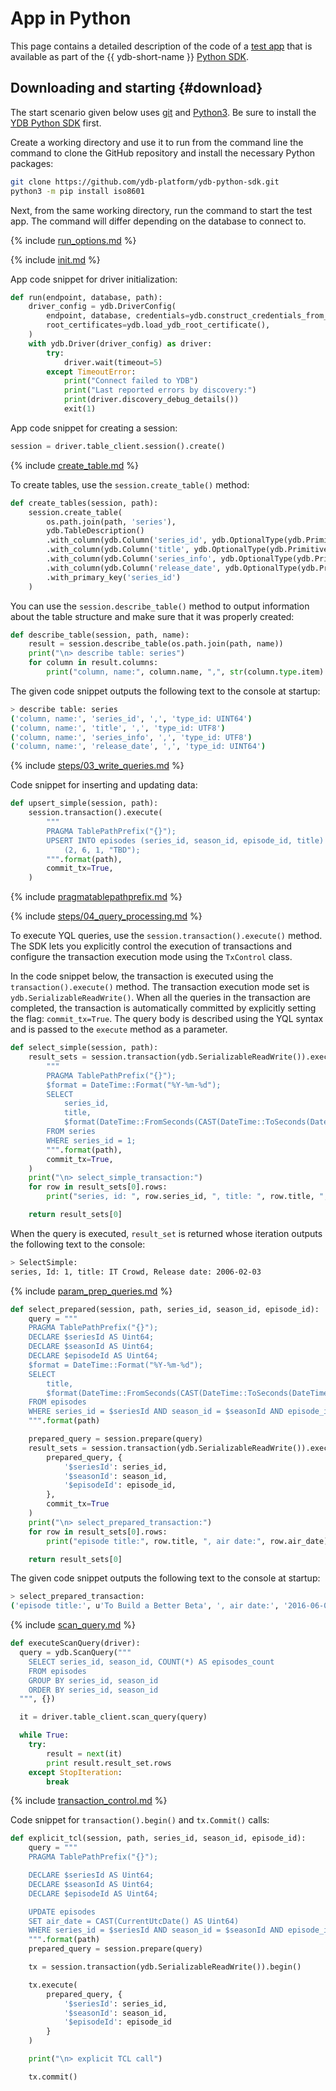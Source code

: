 # App in Python

This page contains a detailed description of the code of a [test app](https://github.com/yandex-cloud/ydb-python-sdk/tree/master/examples/basic_example_v1) that is available as part of the {{ ydb-short-name }} [Python SDK](https://github.com/yandex-cloud/ydb-python-sdk).

## Downloading and starting {#download}

The start scenario given below uses [git](https://git-scm.com/downloads) and [Python3](https://www.python.org/downloads/). Be sure to install the [YDB Python SDK](../../install.md) first.

Create a working directory and use it to run from the command line the command to clone the GitHub repository and install the necessary Python packages:

```bash
git clone https://github.com/ydb-platform/ydb-python-sdk.git
python3 -m pip install iso8601
```

Next, from the same working directory, run the command to start the test app. The command will differ depending on the database to connect to.

{% include [run_options.md](_includes/run_options.md) %}

{% include [init.md](../_includes/steps/01_init.md) %}

App code snippet for driver initialization:

```python
def run(endpoint, database, path):
    driver_config = ydb.DriverConfig(
        endpoint, database, credentials=ydb.construct_credentials_from_environ(),
        root_certificates=ydb.load_ydb_root_certificate(),
    )
    with ydb.Driver(driver_config) as driver:
        try:
            driver.wait(timeout=5)
        except TimeoutError:
            print("Connect failed to YDB")
            print("Last reported errors by discovery:")
            print(driver.discovery_debug_details())
            exit(1)
```

App code snippet for creating a session:

```python
session = driver.table_client.session().create()
```

{% include [create_table.md](../_includes/steps/02_create_table.md) %}

To create tables, use the `session.create_table()` method:

```python
def create_tables(session, path):
    session.create_table(
        os.path.join(path, 'series'),
        ydb.TableDescription()
        .with_column(ydb.Column('series_id', ydb.OptionalType(ydb.PrimitiveType.Uint64)))
        .with_column(ydb.Column('title', ydb.OptionalType(ydb.PrimitiveType.Utf8)))
        .with_column(ydb.Column('series_info', ydb.OptionalType(ydb.PrimitiveType.Utf8)))
        .with_column(ydb.Column('release_date', ydb.OptionalType(ydb.PrimitiveType.Uint64)))
        .with_primary_key('series_id')
    )
```

You can use the `session.describe_table()` method to output information about the table structure and make sure that it was properly created:

```python
def describe_table(session, path, name):
    result = session.describe_table(os.path.join(path, name))
    print("\n> describe table: series")
    for column in result.columns:
        print("column, name:", column.name, ",", str(column.type.item).strip())
```

The given code snippet outputs the following text to the console at startup:

```bash
> describe table: series
('column, name:', 'series_id', ',', 'type_id: UINT64')
('column, name:', 'title', ',', 'type_id: UTF8')
('column, name:', 'series_info', ',', 'type_id: UTF8')
('column, name:', 'release_date', ',', 'type_id: UINT64')
```

{% include [steps/03_write_queries.md](../_includes/steps/03_write_queries.md) %}

Code snippet for inserting and updating data:

```python
def upsert_simple(session, path):
    session.transaction().execute(
        """
        PRAGMA TablePathPrefix("{}");
        UPSERT INTO episodes (series_id, season_id, episode_id, title) VALUES
            (2, 6, 1, "TBD");
        """.format(path),
        commit_tx=True,
    )
```

{% include [pragmatablepathprefix.md](../_includes/auxilary/pragmatablepathprefix.md) %}

{% include [steps/04_query_processing.md](../_includes/steps/04_query_processing.md) %}

To execute YQL queries, use the `session.transaction().execute()` method.
The SDK lets you explicitly control the execution of transactions and configure the transaction execution mode using the `TxControl` class.

In the code snippet below, the transaction is executed using the `transaction().execute()` method. The transaction execution mode set is `ydb.SerializableReadWrite()`. When all the queries in the transaction are completed, the transaction is automatically committed by explicitly setting the flag: `commit_tx=True`. The query body is described using the YQL syntax and is passed to the `execute` method as a parameter.

```python
def select_simple(session, path):
    result_sets = session.transaction(ydb.SerializableReadWrite()).execute(
        """
        PRAGMA TablePathPrefix("{}");
        $format = DateTime::Format("%Y-%m-%d");
        SELECT
            series_id,
            title,
            $format(DateTime::FromSeconds(CAST(DateTime::ToSeconds(DateTime::IntervalFromDays(CAST(release_date AS Int16))) AS Uint32))) AS release_date
        FROM series
        WHERE series_id = 1;
        """.format(path),
        commit_tx=True,
    )
    print("\n> select_simple_transaction:")
    for row in result_sets[0].rows:
        print("series, id: ", row.series_id, ", title: ", row.title, ", release date: ", row.release_date)

    return result_sets[0]
```

When the query is executed, `result_set` is returned whose iteration outputs the following text to the console:

```bash
> SelectSimple:
series, Id: 1, title: IT Crowd, Release date: 2006-02-03
```

{% include [param_prep_queries.md](../_includes/steps/07_param_prep_queries.md) %}

```python
def select_prepared(session, path, series_id, season_id, episode_id):
    query = """
    PRAGMA TablePathPrefix("{}");
    DECLARE $seriesId AS Uint64;
    DECLARE $seasonId AS Uint64;
    DECLARE $episodeId AS Uint64;
    $format = DateTime::Format("%Y-%m-%d");
    SELECT
        title,
        $format(DateTime::FromSeconds(CAST(DateTime::ToSeconds(DateTime::IntervalFromDays(CAST(air_date AS Int16))) AS Uint32))) AS air_date
    FROM episodes
    WHERE series_id = $seriesId AND season_id = $seasonId AND episode_id = $episodeId;
    """.format(path)

    prepared_query = session.prepare(query)
    result_sets = session.transaction(ydb.SerializableReadWrite()).execute(
        prepared_query, {
            '$seriesId': series_id,
            '$seasonId': season_id,
            '$episodeId': episode_id,
        },
        commit_tx=True
    )
    print("\n> select_prepared_transaction:")
    for row in result_sets[0].rows:
        print("episode title:", row.title, ", air date:", row.air_date)

    return result_sets[0]
```

The given code snippet outputs the following text to the console at startup:

```bash
> select_prepared_transaction:
('episode title:', u'To Build a Better Beta', ', air date:', '2016-06-05')
```

{% include [scan_query.md](../_includes/steps/08_scan_query.md) %}

```python
def executeScanQuery(driver):
  query = ydb.ScanQuery("""
    SELECT series_id, season_id, COUNT(*) AS episodes_count
    FROM episodes
    GROUP BY series_id, season_id
    ORDER BY series_id, season_id
  """, {})

  it = driver.table_client.scan_query(query)

  while True:
    try:
        result = next(it)
        print result.result_set.rows
    except StopIteration:
        break
```

{% include [transaction_control.md](../_includes/steps/10_transaction_control.md) %}

Code snippet for `transaction().begin()` and `tx.Commit()` calls:

```python
def explicit_tcl(session, path, series_id, season_id, episode_id):
    query = """
    PRAGMA TablePathPrefix("{}");

    DECLARE $seriesId AS Uint64;
    DECLARE $seasonId AS Uint64;
    DECLARE $episodeId AS Uint64;

    UPDATE episodes
    SET air_date = CAST(CurrentUtcDate() AS Uint64)
    WHERE series_id = $seriesId AND season_id = $seasonId AND episode_id = $episodeId;
    """.format(path)
    prepared_query = session.prepare(query)

    tx = session.transaction(ydb.SerializableReadWrite()).begin()

    tx.execute(
        prepared_query, {
            '$seriesId': series_id,
            '$seasonId': season_id,
            '$episodeId': episode_id
        }
    )

    print("\n> explicit TCL call")

    tx.commit()
```
